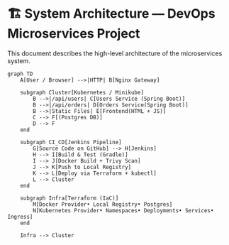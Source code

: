 # 🏗️ System Architecture — DevOps Microservices Project

This document describes the high-level architecture of the microservices system.

```mermaid
graph TD
    A[User / Browser] -->|HTTP| B[Nginx Gateway]

    subgraph Cluster[Kubernetes / Minikube]
        B -->|/api/users| C[Users Service (Spring Boot)]
        B -->|/api/orders| D[Orders Service(Spring Boot)]
        B -->|Static Files| E[Frontend(HTML + JS)]
        C --> F[(Postgres DB)]
        D --> F
    end

    subgraph CI_CD[Jenkins Pipeline]
        G[Source Code on GitHub] --> H[Jenkins]
        H --> I[Build & Test (Gradle)]
        I --> J[Docker Build + Trivy Scan]
        J --> K[Push to Local Registry]
        K --> L[Deploy via Terraform + kubectl]
        L --> Cluster
    end

    subgraph Infra[Terraform (IaC)]
        M[Docker Provider• Local Registry• Postgres]
        N[Kubernetes Provider• Namespaces• Deployments• Services• Ingress]
    end

    Infra --> Cluster
